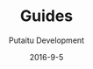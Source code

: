 ---
title: Guides
sections:
    -
        template: banner
        text: "# Guides\nLearn how to get along with HashBrown"
        image: 50d05eee9088c589bfd5a5a3a3043c0ebcc4972b
        theme: dark
meta:
    id: bf70856caed6633b734d5b0e7b61a651305571f1
    parentId: ""
    language: en
date: '2016-9-5'
author: 'Putaitu Development'
permalink: /guides/
layout: sectionPage
---